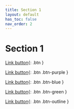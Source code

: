 ```yaml
---
title: Section 1
layout: default
has_toc: false
nav_order: 2
---
```


# Section 1


[Link button](#){: .btn }

[Link button](#){: .btn .btn-purple }

[Link button](#){: .btn .btn-blue }

[Link button](#){: .btn .btn-green }

[Link button](#){: .btn .btn-outline }